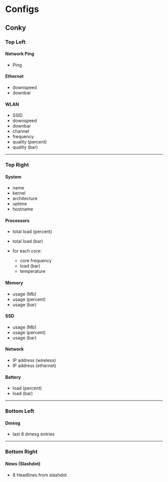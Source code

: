 # Configs

## Conky

### Top Left

#### Network Ping
- Ping

#### Ethernet
- downspeed
- downbar

#### WLAN
- SSID
- downspeed
- downbar
- channel
- frequency
- quality (percent)
- quality (bar)

***
### Top Right

#### System
- name
- kernel
- architecture
- uptime
- hostname

#### Processors
- total load (percent)
- total load (bar)

- for each core:
  - core frequency
  - load (bar)
  - temperature

#### Memory
- usage (Mb)
- usage (percent)
- usage (bar)

#### SSD
- usage (Mb)
- usage (percent)
- usage (bar)

#### Network
- IP address (wireless)
- IP address (ethernet)

#### Battery
- load (percent)
- load (bar)

***
### Bottom Left

#### Dmesg
- last 8 dmesg entries

***
### Bottom Right

#### News (Slashdot)
- 8 Headlines from slashdot
